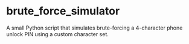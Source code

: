 # brute_force_simulator
A small Python script that simulates brute-forcing a 4-character phone unlock PIN using a custom character set.
